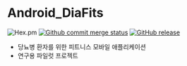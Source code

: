 # Android_DiaFits


![Hex.pm](https://img.shields.io/hexpm/l/plug.svg)
[![Github commit merge status](https://img.shields.io/github/commit-status/badges/shields/master/5d4ab86b1b5ddfb3c4a70a70bd19932c52603b8c.svg)](https://github.com/JAICHANGPARK/Android_DiaFits)
[![GitHub release](https://img.shields.io/badge/%20release-1.0.4-blue.svg)](https://github.com/JAICHANGPARK/Android_DiaFits/releases)


-  당뇨병 환자를 위한 피트니스 모바일 애플리케이션
-  연구용 파일럿 프로젝트 

